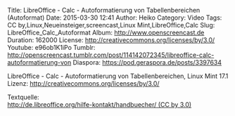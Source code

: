 Title: LibreOffice - Calc - Autoformatierung von Tabellenbereichen (Autoformat)
Date: 2015-03-30 12:41
Author: Heiko
Category: Video
Tags: CC by,Linux,Neueinsteiger,screencast,Linux Mint,LibreOffice,Calc
Slug: LibreOffice_Calc_Autoformat
Album: http://www.openscreencast.de
Duration: 162000
License: http://creativecommons.org/licenses/by/3.0/
Youtube: e96ob1K1iPo
Tumblr: http://openscreencast.tumblr.com/post/114142072345/libreoffice-calc-autoformatierung-von
Diaspora: https://pod.geraspora.de/posts/3397634

LibreOffice - Calc - Autoformatierung von Tabellenbereichen, Linux Mint 17.1  
Lizenz: <http://creativecommons.org/licenses/by/3.0/>  
  
Textquelle:  
[http://de.libreoffice.org/hilfe-kontakt/handbuecher/ (CC by
3.0)](http://de.libreoffice.org/hilfe-kontakt/handbuecher/)

